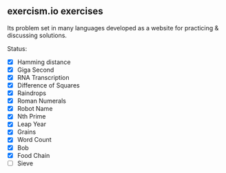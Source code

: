 ## exercism.io exercises

Its problem set in many languages developed as a website for practicing & discussing solutions.

Status:

- [x] Hamming distance
- [x] Giga Second
- [x] RNA Transcription
- [x] Difference of Squares
- [x] Raindrops
- [x] Roman Numerals
- [x] Robot Name
- [x] Nth Prime
- [x] Leap Year
- [x] Grains
- [x] Word Count
- [x] Bob
- [x] Food Chain
- [ ] Sieve
